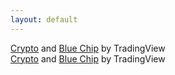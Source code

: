 ```yaml
---
layout: default
---
```

<!-- TradingView Widget BEGIN -->
<div class="tradingview-widget-container">
  <div class="tradingview-widget-container__widget"></div>
  <div class="tradingview-widget-copyright"><a href="https://www.tradingview.com" rel="noopener" target="_blank"><span class="blue-text">Crypto</span></a> <span class="blue-text">and</span> <a href="https://www.tradingview.com" rel="noopener" target="_blank"><span class="blue-text">Blue Chip</span></a> by TradingView</div>
  <script type="text/javascript" src="https://s3.tradingview.com/external-embedding/embed-widget-market-overview.js" async>
  {
  "colorTheme": "dark",
  "dateRange": "12M",
  "showChart": true,
  "locale": "en",
  "largeChartUrl": "",
  "isTransparent": false,
  "showSymbolLogo": true,
  "showFloatingTooltip": false,
  "width": "400",
  "height": "660",
  "plotLineColorGrowing": "rgba(0, 255, 0, 1)",
  "plotLineColorFalling": "rgba(0, 255, 0, 1)",
  "gridLineColor": "rgba(0, 0, 0, 0)",
  "scaleFontColor": "rgba(120, 123, 134, 1)",
  "belowLineFillColorGrowing": "rgba(41, 98, 255, 0.12)",
  "belowLineFillColorFalling": "rgba(41, 98, 255, 0.12)",
  "belowLineFillColorGrowingBottom": "rgba(41, 98, 255, 0)",
  "belowLineFillColorFallingBottom": "rgba(41, 98, 255, 0)",
  "symbolActiveColor": "rgba(41, 98, 255, 0.12)",
  "tabs": [
    {
      "title": "Indices",
      "symbols": [
        {
          "s": "FOREXCOM:SPXUSD",
          "d": "S&P 500"
        },
        {
          "s": "FOREXCOM:NSXUSD",
          "d": "Nasdaq 100"
        },
        {
          "s": "FOREXCOM:DJI",
          "d": "Dow 30"
        },
        {
          "s": "SSE:CSI300-HKG",
          "d": "CSI 300"
        },
        {
          "s": "HSI:HSI",
          "d": "Hang Seng Index"
        },
        {
          "s": "FOREXCOM:EU50",
          "d": "Europe 50"
        }
      ],
      "originalTitle": "Indices"
    },
    {
      "title": "Crypto",
      "symbols": [
        {
          "s": "COINBASE:BTCUSD",
          "d": "Bitcoin"
        },
        {
          "s": "COINBASE:ETHUSD",
          "d": "Ethereum "
        },
        {
          "s": "COINBASE:DOGEUSD",
          "d": "Dogecoin"
        },
        {
          "s": "COINBASE:SHIBUSD",
          "d": "Shibu Inu"
        }
      ]
    },
    {
      "title": "Blue Chip",
      "symbols": [
        {
          "s": "NASDAQ:AAPL",
          "d": "Apple"
        },
        {
          "s": "NASDAQ:MSFT",
          "d": "Microsoft"
        },
        {
          "s": "NASDAQ:GOOG",
          "d": "Alphabet"
        },
        {
          "s": "NASDAQ:AMZN",
          "d": "Amazon"
        },
        {
          "s": "NASDAQ:TSLA",
          "d": "Tesla"
        },
        {
          "s": "NASDAQ:FB",
          "d": "Meta"
        },
        {
          "s": "NASDAQ:NVDA",
          "d": "NVIDIA"
        }
      ]
    },
    {
      "title": "Meme Stock",
      "symbols": [
        {
          "s": "NYSE:GME",
          "d": "GameStop"
        },
        {
          "s": "NYSE:AMC",
          "d": "AMC"
        },
        {
          "s": "NASDAQ:PTON",
          "d": "Peloton"
        },
        {
          "s": "NASDAQ:HOOD",
          "d": "Robinhood"
        },
        {
          "s": "NASDAQ:BBBY",
          "d": "BED BATH & BEYON"
        },
        {
          "s": "NYSE:PLTR",
          "d": "Palantir"
        },
        {
          "s": "NASDAQ:WISH",
          "d": "Wish"
        }
      ]
    }
  ]
}
  </script>
</div>
<!-- TradingView Widget END -->

<!-- TradingView Widget BEGIN -->
<div class="tradingview-widget-container">
  <div class="tradingview-widget-container__widget"></div>
  <div class="tradingview-widget-copyright"><a href="https://www.tradingview.com" rel="noopener" target="_blank"><span class="blue-text">Crypto</span></a> <span class="blue-text">and</span> <a href="https://www.tradingview.com" rel="noopener" target="_blank"><span class="blue-text">Blue Chip</span></a> by TradingView</div>
  <script type="text/javascript" src="https://s3.tradingview.com/external-embedding/embed-widget-market-overview.js" async>
  {
  "colorTheme": "dark",
  "dateRange": "12M",
  "showChart": true,
  "locale": "en",
  "largeChartUrl": "",
  "isTransparent": false,
  "showSymbolLogo": true,
  "showFloatingTooltip": false,
  "width": "400",
  "height": "660",
  "plotLineColorGrowing": "rgba(0, 255, 0, 1)",
  "plotLineColorFalling": "rgba(0, 255, 0, 1)",
  "gridLineColor": "rgba(0, 0, 0, 0)",
  "scaleFontColor": "rgba(120, 123, 134, 1)",
  "belowLineFillColorGrowing": "rgba(41, 98, 255, 0.12)",
  "belowLineFillColorFalling": "rgba(41, 98, 255, 0.12)",
  "belowLineFillColorGrowingBottom": "rgba(41, 98, 255, 0)",
  "belowLineFillColorFallingBottom": "rgba(41, 98, 255, 0)",
  "symbolActiveColor": "rgba(41, 98, 255, 0.12)",
  "tabs": [
    {
      "title": "Indices",
      "symbols": [
        {
          "s": "FOREXCOM:SPXUSD",
          "d": "S&P 500"
        },
        {
          "s": "FOREXCOM:NSXUSD",
          "d": "Nasdaq 100"
        },
        {
          "s": "FOREXCOM:DJI",
          "d": "Dow 30"
        },
        {
          "s": "SSE:CSI300-HKG",
          "d": "CSI 300"
        },
        {
          "s": "HSI:HSI",
          "d": "Hang Seng Index"
        },
        {
          "s": "FOREXCOM:EU50",
          "d": "Europe 50"
        }
      ],
      "originalTitle": "Indices"
    },
    {
      "title": "Crypto",
      "symbols": [
        {
          "s": "COINBASE:BTCUSD",
          "d": "Bitcoin"
        },
        {
          "s": "COINBASE:ETHUSD",
          "d": "Ethereum "
        },
        {
          "s": "COINBASE:DOGEUSD",
          "d": "Dogecoin"
        },
        {
          "s": "COINBASE:SHIBUSD",
          "d": "Shibu Inu"
        }
      ]
    },
    {
      "title": "Blue Chip",
      "symbols": [
        {
          "s": "NASDAQ:AAPL",
          "d": "Apple"
        },
        {
          "s": "NASDAQ:MSFT",
          "d": "Microsoft"
        },
        {
          "s": "NASDAQ:GOOG",
          "d": "Alphabet"
        },
        {
          "s": "NASDAQ:AMZN",
          "d": "Amazon"
        },
        {
          "s": "NASDAQ:TSLA",
          "d": "Tesla"
        },
        {
          "s": "NASDAQ:FB",
          "d": "Meta"
        },
        {
          "s": "NASDAQ:NVDA",
          "d": "NVIDIA"
        }
      ]
    },
    {
      "title": "Meme Stock",
      "symbols": [
        {
          "s": "NYSE:GME",
          "d": "GameStop"
        },
        {
          "s": "NYSE:AMC",
          "d": "AMC"
        },
        {
          "s": "NASDAQ:PTON",
          "d": "Peloton"
        },
        {
          "s": "NASDAQ:HOOD",
          "d": "Robinhood"
        },
        {
          "s": "NASDAQ:BBBY",
          "d": "BED BATH & BEYON"
        },
        {
          "s": "NYSE:PLTR",
          "d": "Palantir"
        },
        {
          "s": "NASDAQ:WISH",
          "d": "Wish"
        }
      ]
    }
  ]
}
  </script>
</div>
<!-- TradingView Widget END -->

